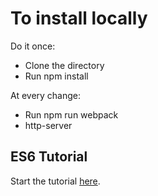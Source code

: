 # To install locally
Do it once:
- Clone the directory
- Run npm install

At every change:
- Run npm run webpack
- http-server

## ES6 Tutorial

Start the tutorial [here](http://ccoenraets.github.io/es6-tutorial).
